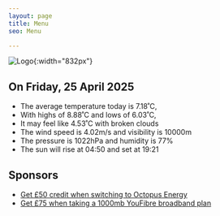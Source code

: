 ```yaml
---
layout: page
title: Menu
seo: Menu

---
```


![Logo](/images/logo.jpg){:width="832px"}

<!-- weather_marker starts -->
## On Friday, 25 April 2025

- The average temperature today is 7.18˚C,
- With highs of 8.88˚C and lows of 6.03˚C,
- It may feel like 4.53˚C with broken clouds
- The wind speed is 4.02m/s and visibility is 10000m
- The pressure is 1022hPa and humidity is 77%
- The sun will rise at 04:50 and set at 19:21

<!-- weather_marker ends -->

## Sponsors

- [Get £50 credit when switching to Octopus Energy](https://bit.ly/3oD1nnS)
- [Get £75 when taking a 1000mb YouFibre broadband plan](https://aklam.io/91zWhU?)

